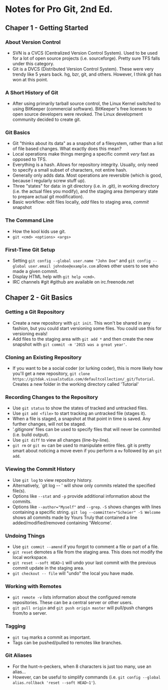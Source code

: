 # Notes for Pro Git, 2nd Ed.

## Chaper 1 - Getting Started

### About Version Control
* SVN is a CVCS (Centralized Version Control System).  Used to be used for a lot of open source projects (i.e. sourceforge).  Pretty sure TFS falls under this category.
* Git is a DVCS (Distributed Version Control System).  These were very trendy like 5 years back.  hg, bzr, git, and others.  However, I think git has won at this point. 

### A Short History of Git
* After using primarily tarball source control, the Linux Kernel switched to using BitKeeper (commercial software).  BitKeeper's free licenses to open source developers were revoked.  The Linux development community decided to create git.

### Git Basics
* Git "thinks about its data" as a snapshot of a filesystem, rather than a list of file based changes.  What exactly does this mean?
* Local operations make things merging a specific commit *very* fast as opposed to TFS.
* Everything is a hash.  Allows for repository integrity.  Usually, only need to specify a small subset of characters, not entire hash.
* Generally only adds data.  Most operations are reversible (which is good, because I regularly screw stuff up).
* Three "states" for data: in git directory (i.e. in .git), in working directory (i.e. the actual files you modify), and the staging area (temperary state to prepare actual git modification).
* Basic workflow:  edit files locally, *add* files to staging area, *commit* snapshot

### The Command Line
* How the kool kids use git.
* `git <cmd> <options> <args>`

### First-Time Git Setup
* Setting `git config --global user.name "John Doe"` and `git config --global user.email johndoe@example.com` allows other users to see who made a given commit.
* Display HTML help with `git help <cmd>`.
* IRC channels #git #github are available on irc.freenode.net


## Chaper 2 - Git Basics

### Getting a Git Repository
* Create a new repository with `git init`.  This won't be shared in any fashion, but you could start versioning some files.  You could use this for versioning evals!
* Add files to the staging area with `git add *` and then create the new snapshot with `git commit -m '2015 was a great year'`.

### Cloning an Existing Repository
* If you want to be a social coder (or lurking coder), this is more likely how you'll get a new repository, `git clone https://gitdak.visualstudio.com/defaultcollection/_git/Tutorial`.  Creates a new folder in the working directory called 'Tutorial'

### Recording Changes to the Repository
* Use `git status` to show the states of tracked and untracked files.
* Use `git add <file>` to start tracking an untracked file (stages it).
* When a file is staged, a snapshot at that point in time is saved.  Any further changes, will not be staged.
* '.gitignore' files can be used to specify files that will never be commited (i.e. build output).
* Use `git diff` to view all changes (line-by-line).
* `git rm` or `git mv` can be used to manipulate entire files.  git is pretty smart about noticing a move even if you perform a `mv` followed by an `git add`.

### Viewing the Commit History
* Use `git log` to view repository history.
* Alternatively, `git log -- <file>' will show only commits related the specified file(s).
* Options like `--stat` and `-p` provide additional information about the commits.
* Options like `--author="Myself"` and `--grep`. `-S` shows changes with lines containing a specific string.  `git log --committer="Scheier" -S Welcome` shows all commits made by Yours Truly that contained a line added/modified/removed containing 'Welcome'.

### Undoing Things
* Use `git commit --amend` if you forgot to comment a file or part of a file.
* `git reset` demotes a file from the staging area.  This does not modify the local workspace.
* `git reset --soft HEAD~1` will undo your last commit with the previous commit update in the staging area.
* `git checkout -- file` will "undo" the local you have made.

### Working with Remotes
* `git remote -v` lists information about the configured remote repositories.  These can be a central server or other users.
* `git pull origin` and `git push origin master` will pull/push changes from/to a server.

### Tagging
* `git tag` marks a commit as important.
* Tags can be pushed/pulled to remotes like branches.

### Git Aliases
* For the hunt-n-peckers, when 8 characters is just too many, use an alias...
* However, can be useful to simplify commands (i.e. `git config --global alias.rollback 'reset --soft HEAD~1'`).
